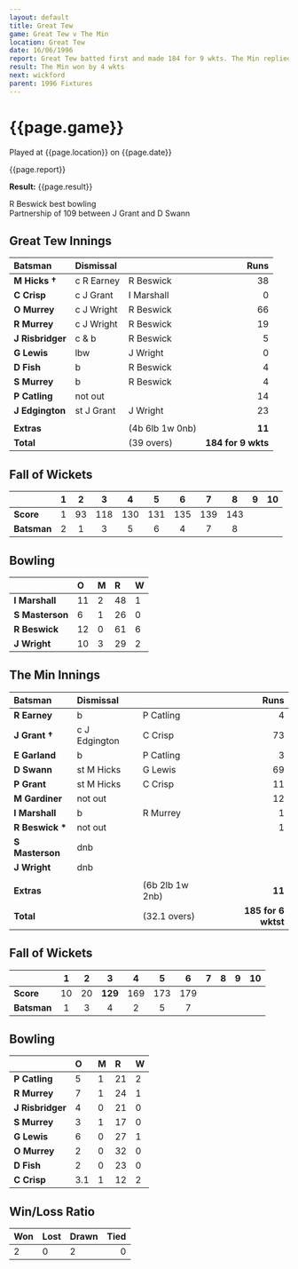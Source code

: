 ```yaml
---
layout: default
title: Great Tew
game: Great Tew v The Min
location: Great Tew
date: 16/06/1996
report: Great Tew batted first and made 184 for 9 wkts. The Min replied with 118 for 9 wkts
result: The Min won by 4 wkts
next: wickford
parent: 1996 Fixtures
---
```


# {{page.game}}

Played at {{page.location}} on {{page.date}}

{{page.report}}

**Result:** {{page.result}}

R Beswick best bowling<br />
Partnership of 109 between J Grant and D Swann

## Great Tew Innings

| Batsman | Dismissal |  | Runs |
|:---|:---|---|---:|
| **M Hicks &#8224;** | c R Earney | R Beswick | 38 |
| **C Crisp** | c J Grant | I Marshall | 0 |
| **O Murrey** | c J Wright | R Beswick | 66 |
| **R Murrey** | c J Wright | R Beswick | 19 |
| **J Risbridger** | c & b | R Beswick | 5 |
| **G Lewis** | lbw | J Wright | 0 |
| **D Fish** | b | R Beswick | 4 |
| **S Murrey** | b | R Beswick | 4 |
| **P Catling** | not out |  | 14 |
| **J Edgington** | st J Grant | J Wright | 23 |
|  |  |  |  |
| **Extras** | | (4b 6lb 1w 0nb) | **11** |
| **Total** | | (39 overs) | ****184 for 9 wkts**** |

## Fall of Wickets

| | 1 | 2 | 3 | 4 | 5 | 6 | 7 | 8 | 9 | 10 |
|---|:---:|:---:|:---:|:---:|:---:|:---:|:---:|:---:|:---:|:---:|
| **Score** | 1 | 93 | 118 | 130 | 131 | 135 | 139 | 143 |  |  |
| **Batsman** | 2 | 1 | 3 | 5 | 6 | 4 | 7 | 8 |  |  |

## Bowling

| | O | M | R | W |
|---|:---|:---|:---|:---|
| **I Marshall** | 11 | 2 | 48 | 1 |
| **S Masterson** | 6 | 1 | 26 | 0 |
| **R Beswick** | 12 | 0 | 61 | 6 |
| **J Wright** | 10 | 3 | 29 | 2 |

## The Min Innings

| Batsman | Dismissal |  | Runs |
|:---|:---|---|---:|
| **R Earney** | b | P Catling | 4 |
| **J Grant &#8224;** | c J Edgington | C Crisp | 73 |
| **E Garland** | b | P Catling | 3 |
| **D Swann** | st M Hicks | G Lewis | 69 |
| **P Grant** | st M Hicks | C Crisp | 11 |
| **M Gardiner** | not out |  | 12 |
| **I Marshall** | b | R Murrey | 1 |
| **R Beswick &#42;** | not out |  | 1 |
| **S Masterson** | dnb |  |  |
| **J Wright** | dnb |  |  |
|  |  |  |  |
| **Extras** | | (6b 2lb 1w 2nb) | **11** |
| **Total** | | (32.1 overs) | ****185 for 6 wktst**** |

## Fall of Wickets

| | 1 | 2 | 3 | 4 | 5 | 6 | 7 | 8 | 9 | 10 |
|---|:---:|:---:|:---:|:---:|:---:|:---:|:---:|:---:|:---:|:---:|
| **Score** | 10 | 20 | **129** | 169 | 173 | 179 |  |  |  |  |
| **Batsman** | 1 | 3 | 4 | 2 | 5 |  7|  |  |  |  |

## Bowling

| | O | M | R | W |
|---|:---|:---|:---|:---|
| **P Catling** | 5 | 1 | 21 | 2 |
| **R Murrey** | 7 | 1 | 24 | 1 |
| **J Risbridger** | 4 | 0 | 21 | 0 |
| **S Murrey** | 3 | 1 | 17 | 0 |
| **G Lewis** | 6 | 0 | 27 | 1 |
| **O Murrey** | 2 | 0 | 32 | 0 |
| **D Fish** | 2 | 0 | 23 | 0 |
| **C Crisp** | 3.1 | 1 | 12 | 2 |

## Win/Loss Ratio

| Won | Lost | Drawn | Tied |
|:---|:---|:---|---:|
| 2 | 0 | 2 | 0|